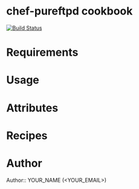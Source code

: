 # chef-pureftpd cookbook
[![Build Status](https://secure.travis-ci.org/phatforge/chef-pureftpd.png)](http://travis-ci.org/phatforge/chef-pureftpd)

# Requirements

# Usage

# Attributes

# Recipes

# Author

Author:: YOUR_NAME (<YOUR_EMAIL>)

